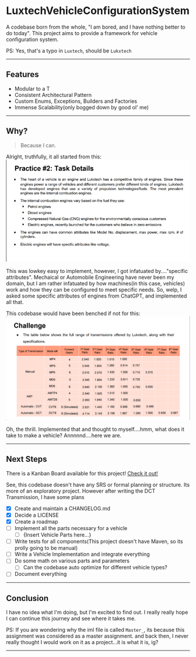 # LuxtechVehicleConfigurationSystem
A codebase born from the whole, "I am bored, and I have nothing better to do today".
This project aims to provide a framework for vehicle configuration system.

PS: Yes, that's a typo in `Luxtech`, should be `Lukxtech`

---

## Features
- Modular to a T
- Consistent Architectural Pattern
- Custom Enums, Exceptions, Builders and Factories
- Immense Scalability(only bogged down by good ol' me)

---

## Why?
> Because I can.

Alright, truthfully, it all started from this:
![Practice_Module_6](docs/static/images/practice_module_6.png)

This was lowkey easy to implement, however, I got infatuated by...."specific attributes". Mechaical or Automobile Engineering have never been my domain, but I am rather infatuated by how machines(in this case, vehicles) work and how they can be configured to meet specific needs. So, welp, I asked some specific attributes of engines from ChatGPT, and implemented all that.

This codebase would have been benched if not for this:
![Master_Module_9](docs/static/images/master_module_9.png)

Oh, the thrill. Implemented that and thought to myself....hmm, what does it take to make a vehicle? Annnnnd....here we are.

---

## Next Steps
There is a Kanban Board available for this project! [Check it out!](https://github.com/users/ritesh-debnath-12/projects/2)

See, this codebase doesn't have any SRS or formal planning or structure. Its more of an exploratory project. However after writing the DCT Transmission, I have some plans

- [x] Create and maintain a CHANGELOG.md
- [x] Decide a LICENSE
- [x] Create a roadmap
- [ ] Implement all the parts necessary for a vehicle
    - [ ] {Insert Vehicle Parts here...}
- [ ] Write tests for all components(This project doesn't have Maven, so its prolly going to be manual)
- [ ] Write a Vehicle Implementation and integrate everything
- [ ] Do some math on various parts and parameters
    - [ ] Can the codebase auto optimize for different vehicle types?
- [ ] Document everything

---

## Conclusion
I have no idea what I'm doing, but I'm excited to find out.
I really really hope I can continue this journey and see where it takes me.

PS: If you are wondering why the iml file is called `Master_`, its because this assignment was considered as a master assignment.
    and back then, I never really thought I would work on it as a project...it is what it is, ig?

---